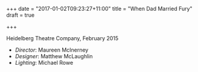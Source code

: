 +++
date = "2017-01-02T09:23:27+11:00"
title = "When Dad Married Fury"
draft = true

+++

Heidelberg Theatre Company, February 2015

 * _Director_: Maureen McInerney
 * _Designer_: Matthew McLaughlin
 * _Lighting_: Michael Rowe
